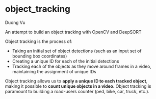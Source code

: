 # object_tracking

Duong Vu

An attempt to build an object tracking with OpenCV and DeepSORT

Object tracking is the process of:

- Taking an initial set of object detections (such as an input set of bounding box coordinates)
- Creating a unique ID for each of the initial detections
- Tracking each of the objects as they move around frames in a video, maintaining the assignment of unique IDs

Object tracking allows us to **apply a unique ID to each tracked object**, making it possible to **count unique objects in a video**. Object tracking is paramount to building a road-users counter (ped, bike, car, truck, etc.).
